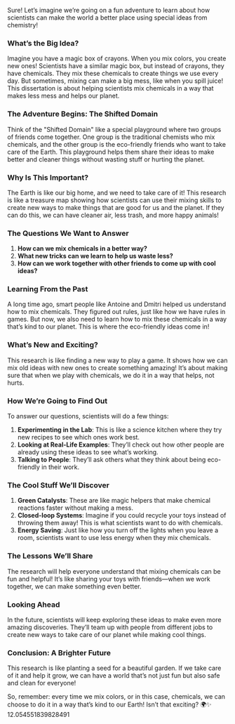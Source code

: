 Sure! Let’s imagine we’re going on a fun adventure to learn about how scientists can make the world a better place using special ideas from chemistry! 

### What’s the Big Idea? 

Imagine you have a magic box of crayons. When you mix colors, you create new ones! Scientists have a similar magic box, but instead of crayons, they have chemicals. They mix these chemicals to create things we use every day. But sometimes, mixing can make a big mess, like when you spill juice! This dissertation is about helping scientists mix chemicals in a way that makes less mess and helps our planet.

### The Adventure Begins: The Shifted Domain

Think of the "Shifted Domain" like a special playground where two groups of friends come together. One group is the traditional chemists who mix chemicals, and the other group is the eco-friendly friends who want to take care of the Earth. This playground helps them share their ideas to make better and cleaner things without wasting stuff or hurting the planet.

### Why Is This Important?

The Earth is like our big home, and we need to take care of it! This research is like a treasure map showing how scientists can use their mixing skills to create new ways to make things that are good for us and the planet. If they can do this, we can have cleaner air, less trash, and more happy animals!

### The Questions We Want to Answer

1. **How can we mix chemicals in a better way?** 
2. **What new tricks can we learn to help us waste less?**
3. **How can we work together with other friends to come up with cool ideas?**

### Learning From the Past

A long time ago, smart people like Antoine and Dmitri helped us understand how to mix chemicals. They figured out rules, just like how we have rules in games. But now, we also need to learn how to mix these chemicals in a way that’s kind to our planet. This is where the eco-friendly ideas come in!

### What’s New and Exciting?

This research is like finding a new way to play a game. It shows how we can mix old ideas with new ones to create something amazing! It’s about making sure that when we play with chemicals, we do it in a way that helps, not hurts.

### How We’re Going to Find Out

To answer our questions, scientists will do a few things:

1. **Experimenting in the Lab**: This is like a science kitchen where they try new recipes to see which ones work best.
2. **Looking at Real-Life Examples**: They’ll check out how other people are already using these ideas to see what’s working.
3. **Talking to People**: They’ll ask others what they think about being eco-friendly in their work.

### The Cool Stuff We’ll Discover

1. **Green Catalysts**: These are like magic helpers that make chemical reactions faster without making a mess. 
2. **Closed-loop Systems**: Imagine if you could recycle your toys instead of throwing them away! This is what scientists want to do with chemicals.
3. **Energy Saving**: Just like how you turn off the lights when you leave a room, scientists want to use less energy when they mix chemicals.

### The Lessons We’ll Share

The research will help everyone understand that mixing chemicals can be fun and helpful! It’s like sharing your toys with friends—when we work together, we can make something even better.

### Looking Ahead

In the future, scientists will keep exploring these ideas to make even more amazing discoveries. They’ll team up with people from different jobs to create new ways to take care of our planet while making cool things.

### Conclusion: A Brighter Future

This research is like planting a seed for a beautiful garden. If we take care of it and help it grow, we can have a world that’s not just fun but also safe and clean for everyone! 

So, remember: every time we mix colors, or in this case, chemicals, we can choose to do it in a way that’s kind to our Earth! Isn’t that exciting? 🌍✨ 12.054551839828491